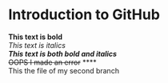 # Introduction to GitHub
 **This text is bold**\
 *This text is italics*\
 ***This text is both bold and italics***\
 ~~OOPS I made an error~~
****\
This the file of my second branch
